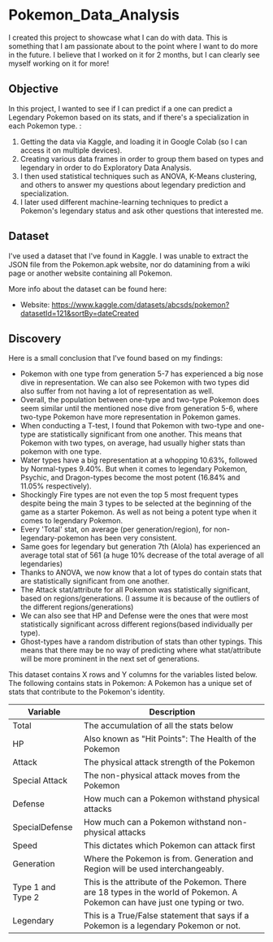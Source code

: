 # Pokemon_Data_Analysis
I created this project to showcase what I can do with data. This is something that I am passionate about to the point where I want to do more in the future. I believe that I worked on it for 2 months, but I can clearly see myself working on it for more!

## Objective

In this project, I wanted to see if I can predict if a one can predict a Legendary Pokemon based on its stats, and if there's a specialization in each Pokemon type. :
1. Getting the data via Kaggle, and loading it in Google Colab (so I can access it on multiple devices).
3. Creating various data frames in order to group them based on types and legendary in order to do Exploratory Data Analysis.
4. I then used statistical techniques such as ANOVA, K-Means clustering, and others to answer my questions about legendary prediction and specialization.
5. I later used different machine-learning techniques to predict a Pokemon's legendary status and ask other questions that interested me.

## Dataset

I've used a dataset that I've found in Kaggle. I was unable to extract the JSON file from the Pokemon.apk website, nor do datamining from a wiki page or another website containing all Pokemon. 

More info about the dataset can be found here:
- Website: https://www.kaggle.com/datasets/abcsds/pokemon?datasetId=121&sortBy=dateCreated

## Discovery

Here is a small conclusion that I've found based on my findings:
- Pokemon with one type from generation 5-7 has experienced a big nose dive in representation. We can also see Pokemon with two types did also suffer from not having a lot of representation as well.
- Overall, the population between one-type and two-type Pokemon does seem similar until the mentioned nose dive from generation 5-6, where two-type Pokemon have more representation in Pokemon games.
- When conducting a T-test, I found that Pokemon with two-type and one-type are statistically significant from one another. This means that Pokemon with two types, on average, had usually higher stats than pokemon with one type.
- Water types have a big representation at a whopping 10.63%, followed by Normal-types 9.40%. But when it comes to legendary Pokemon, Psychic, and Dragon-types become the most potent (16.84% and 11.05% respectively).
- Shockingly Fire types are not even the top 5 most frequent types despite being the main 3 types to be selected at the beginning of the game as a starter Pokemon. As well as not being a potent type when it comes to legendary Pokemon.
- Every 'Total' stat, on average (per generation/region), for non-legendary-pokemon has been very consistent.
- Same goes for legendary but generation 7th (Alola) has experienced an average total stat of 561 (a huge 10% decrease of the total average of all legendaries)
- Thanks to ANOVA, we now know that a lot of types do contain stats that are statistically significant from one another.
- The Attack stat/attribute for all Pokemon was statistically significant, based on regions/generations. (I assume it is because of the outliers of the different regions/generations)
- We can also see that HP and Defense were the ones that were most statistically significant across different regions(based individually per type).
- Ghost-types have a random distribution of stats than other typings. This means that there may be no way of predicting where what stat/attribute will be more prominent in the next set of generations.




This dataset contains X rows and Y columns for the variables listed below. The following contains stats in Pokemon: A Pokemon has a unique set of stats that contribute to the Pokemon's identity. 

Variable  |Description |
-----|-----|
Total|The accumulation of all the stats below|
HP|Also known as "Hit Points": The Health of the Pokemon |
Attack|The physical attack strength of the Pokemon |
Special Attack|The non-physical attack moves from the Pokemon |
Defense|How much can a Pokemon withstand physical attacks
SpecialDefense|How much can a Pokemon withstand non-physical attacks
Speed|This dictates which Pokemon can attack first
Generation|Where the Pokemon is from. Generation and Region will be used interchangeably.
Type 1 and Type 2 |This is the attribute of the Pokemon. There are 18 types in the world of Pokemon. A Pokemon can have just one typing or two. 
Legendary|This is a True/False statement that says if a Pokemon is a legendary Pokemon or not. 

